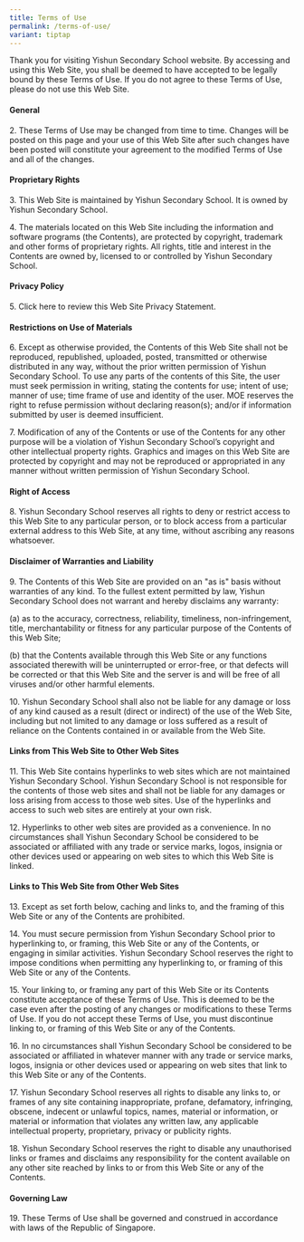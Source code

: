 ```yaml
---
title: Terms of Use
permalink: /terms-of-use/
variant: tiptap
---
```

<p>Thank you for visiting Yishun Secondary School website. By accessing and
using this Web Site, you shall be deemed to have accepted to be legally
bound by these Terms of Use. If you do not agree to these Terms of Use,
please do not use this Web Site.</p>
<h4>General </h4>
<p>2. These Terms of Use may be changed from time to time. Changes will be
posted on this page and your use of this Web Site after such changes have
been posted will constitute your agreement to the modified Terms of Use
and all of the changes.</p>
<h4>Proprietary Rights </h4>
<p>3. This Web Site is maintained by Yishun Secondary School. It is owned
by Yishun Secondary School.</p>
<p>4. The materials located on this Web Site including the information and
software programs (the Contents), are protected by copyright, trademark
and other forms of proprietary rights. All rights, title and interest in
the Contents are owned by, licensed to or controlled by Yishun Secondary
School.</p>
<h4>Privacy Policy </h4>
<p>5. Click here to review this Web Site Privacy Statement.</p>
<h4>Restrictions on Use of Materials </h4>
<p>6. Except as otherwise provided, the Contents of this Web Site shall not
be reproduced, republished, uploaded, posted, transmitted or otherwise
distributed in any way, without the prior written permission of Yishun
Secondary School. To use any parts of the contents of this Site, the user
must seek permission in writing, stating the contents for use; intent of
use; manner of use; time frame of use and identity of the user. MOE reserves
the right to refuse permission without declaring reason(s); and/or if information
submitted by user is deemed insufficient.</p>
<p>7. Modification of any of the Contents or use of the Contents for any
other purpose will be a violation of Yishun Secondary School’s copyright
and other intellectual property rights. Graphics and images on this Web
Site are protected by copyright and may not be reproduced or appropriated
in any manner without written permission of Yishun Secondary School.</p>
<h4>Right of Access </h4>
<p>8. Yishun Secondary School reserves all rights to deny or restrict access
to this Web Site to any particular person, or to block access from a particular
external address to this Web Site, at any time, without ascribing any reasons
whatsoever.</p>
<h4>Disclaimer of Warranties and Liability </h4>
<p>9. The Contents of this Web Site are provided on an "as is" basis without
warranties of any kind. To the fullest extent permitted by law, Yishun
Secondary School does not warrant and hereby disclaims any warranty:</p>
<p>(a) as to the accuracy, correctness, reliability, timeliness, non-infringement,
title, merchantability or fitness for any particular purpose of the Contents
of this Web Site;</p>
<p>(b) that the Contents available through this Web Site or any functions
associated therewith will be uninterrupted or error-free, or that defects
will be corrected or that this Web Site and the server is and will be free
of all viruses and/or other harmful elements.</p>
<p>10. Yishun Secondary School shall also not be liable for any damage or
loss of any kind caused as a result (direct or indirect) of the use of
the Web Site, including but not limited to any damage or loss suffered
as a result of reliance on the Contents contained in or available from
the Web Site.</p>
<h4>Links from This Web Site to Other Web Sites </h4>
<p>11. This Web Site contains hyperlinks to web sites which are not maintained
Yishun Secondary School. Yishun Secondary School is not responsible for
the contents of those web sites and shall not be liable for any damages
or loss arising from access to those web sites. Use of the hyperlinks and
access to such web sites are entirely at your own risk.</p>
<p>12. Hyperlinks to other web sites are provided as a convenience. In no
circumstances shall Yishun Secondary School be considered to be associated
or affiliated with any trade or service marks, logos, insignia or other
devices used or appearing on web sites to which this Web Site is linked.</p>
<h4>Links to This Web Site from Other Web Sites </h4>
<p>13. Except as set forth below, caching and links to, and the framing of
this Web Site or any of the Contents are prohibited.</p>
<p>14. You must secure permission from Yishun Secondary School prior to hyperlinking
to, or framing, this Web Site or any of the Contents, or engaging in similar
activities. Yishun Secondary School reserves the right to impose conditions
when permitting any hyperlinking to, or framing of this Web Site or any
of the Contents.</p>
<p>15. Your linking to, or framing any part of this Web Site or its Contents
constitute acceptance of these Terms of Use. This is deemed to be the case
even after the posting of any changes or modifications to these Terms of
Use. If you do not accept these Terms of Use, you must discontinue linking
to, or framing of this Web Site or any of the Contents.</p>
<p>16. In no circumstances shall Yishun Secondary School be considered to
be associated or affiliated in whatever manner with any trade or service
marks, logos, insignia or other devices used or appearing on web sites
that link to this Web Site or any of the Contents.</p>
<p>17. Yishun Secondary School reserves all rights to disable any links to,
or frames of any site containing inappropriate, profane, defamatory, infringing,
obscene, indecent or unlawful topics, names, material or information, or
material or information that violates any written law, any applicable intellectual
property, proprietary, privacy or publicity rights.</p>
<p>18. Yishun Secondary School reserves the right to disable any unauthorised
links or frames and disclaims any responsibility for the content available
on any other site reached by links to or from this Web Site or any of the
Contents.</p>
<h4>Governing Law </h4>
<p>19. These Terms of Use shall be governed and construed in accordance with
laws of the Republic of Singapore.</p>
<p></p>